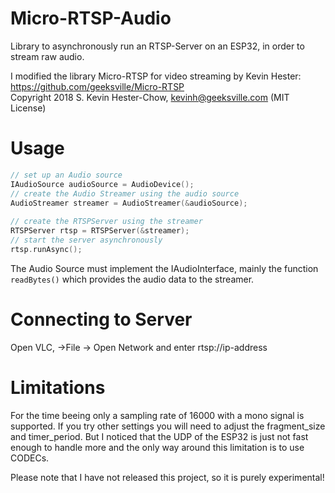 # Micro-RTSP-Audio

Library to asynchronously run an RTSP-Server on an ESP32, in order to stream raw audio.

I modified the library Micro-RTSP for video streaming by Kevin Hester: https://github.com/geeksville/Micro-RTSP<br>
Copyright 2018 S. Kevin Hester-Chow, kevinh@geeksville.com (MIT License)

# Usage 

```C++
// set up an Audio source
IAudioSource audioSource = AudioDevice();
// create the Audio Streamer using the audio source
AudioStreamer streamer = AudioStreamer(&audioSource);
    
// create the RTSPServer using the streamer
RTSPServer rtsp = RTSPServer(&streamer);
// start the server asynchronously 
rtsp.runAsync();
```

The Audio Source must implement the IAudioInterface, mainly the function `readBytes()` which provides the audio data to the streamer.

# Connecting to Server

Open VLC, ->File -> Open Network and enter rtsp://ip-address

# Limitations

For the time beeing only a sampling rate of 16000 with a mono signal is supported. If you try other settings you will need to adjust the fragment_size and timer_period. But I noticed that the UDP of the ESP32 is just not fast enough to handle more and the only way around this limitation is to use CODECs.

Please note that I have not released this project, so it is purely experimental!